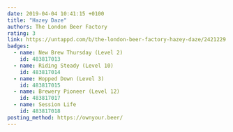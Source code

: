 ```yaml
---
date: 2019-04-04 10:41:15 +0100
title: "Hazey Daze"
authors: The London Beer Factory
rating: 3
link: https://untappd.com/b/the-london-beer-factory-hazey-daze/2421229
badges:
  - name: New Brew Thursday (Level 2)
    id: 483817013
  - name: Riding Steady (Level 10)
    id: 483817014
  - name: Hopped Down (Level 3)
    id: 483817015
  - name: Brewery Pioneer (Level 12)
    id: 483817017
  - name: Session Life
    id: 483817018
posting_method: https://ownyour.beer/
---
```

